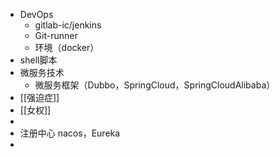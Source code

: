 - DevOps
	- gitlab-ic/jenkins
	- Git-runner
	- 环境（docker）
- shell脚本
- 微服务技术
	- 微服务框架（Dubbo，SpringCloud，SpringCloudAlibaba）
- [[强迫症]]
- [[女权]]
-
- 注册中心
  nacos，Eureka
-